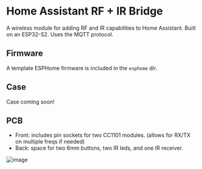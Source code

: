 # Home Assistant RF + IR Bridge

A wireless module for adding RF and IR capabilities to Home Assistant. Built on an ESP32-S2. Uses the MQTT protocol.

## Firmware

A template ESPHome firmware is included in the `esphome` dir.

## Case

Case coming soon!

## PCB

* Front: includes pin sockets for two CC1101 modules. (allows for RX/TX on multiple freqs if needed)
* Back: space for two 6mm buttons, two IR leds, and one IR receiver.

![image](https://github.com/user-attachments/assets/1217d0b5-bb71-4ceb-9051-dba940389f5e)
